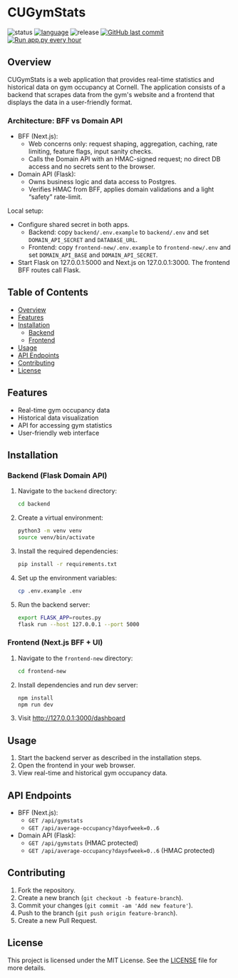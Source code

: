 # CUGymStats

![status](https://img.shields.io/badge/status-in_development-brightgreen)
[![language](https://img.shields.io/badge/language-python3%2E13%2E1-blue)](https://www.python.org/)
![release](https://img.shields.io/badge/release-pre--dev-orange)
[![GitHub last commit](https://img.shields.io/github/last-commit/xlaesch/CUGymStats)](#)
[![Run app.py every hour](https://github.com/xlaesch/CUGymStats/actions/workflows/run-app.yml/badge.svg)](https://github.com/xlaesch/CUGymStats/actions/workflows/run-app.yml)

## Overview

CUGymStats is a web application that provides real-time statistics and historical data on gym occupancy at Cornell. The application consists of a backend that scrapes data from the gym's website and a frontend that displays the data in a user-friendly format.

### Architecture: BFF vs Domain API

- BFF (Next.js):
    - Web concerns only: request shaping, aggregation, caching, rate limiting, feature flags, input sanity checks.
    - Calls the Domain API with an HMAC-signed request; no direct DB access and no secrets sent to the browser.
- Domain API (Flask):
    - Owns business logic and data access to Postgres.
    - Verifies HMAC from BFF, applies domain validations and a light “safety” rate-limit.

Local setup:
- Configure shared secret in both apps.
    - Backend: copy `backend/.env.example` to `backend/.env` and set `DOMAIN_API_SECRET` and `DATABASE_URL`.
    - Frontend: copy `frontend-new/.env.example` to `frontend-new/.env` and set `DOMAIN_API_BASE` and `DOMAIN_API_SECRET`.
- Start Flask on 127.0.0.1:5000 and Next.js on 127.0.0.1:3000. The frontend BFF routes call Flask.

## Table of Contents

- [Overview](#overview)
- [Features](#features)
- [Installation](#installation)
    - [Backend](#backend)
    - [Frontend](#frontend)
- [Usage](#usage)
- [API Endpoints](#api-endpoints)
- [Contributing](#contributing)
- [License](#license)

## Features

- Real-time gym occupancy data
- Historical data visualization
- API for accessing gym statistics
- User-friendly web interface

## Installation

### Backend (Flask Domain API)

1. Navigate to the `backend` directory:
    ```sh
    cd backend
    ```

2. Create a virtual environment:
    ```sh
    python3 -m venv venv
    source venv/bin/activate
    ```

3. Install the required dependencies:
    ```sh
    pip install -r requirements.txt
    ```

4. Set up the environment variables:
    ```sh
    cp .env.example .env
    ```

5. Run the backend server:
    ```sh
    export FLASK_APP=routes.py
    flask run --host 127.0.0.1 --port 5000
    ```

### Frontend (Next.js BFF + UI)

1. Navigate to the `frontend-new` directory:
    ```sh
    cd frontend-new
    ```

2. Install dependencies and run dev server:
    ```sh
    npm install
    npm run dev
    ```
3. Visit http://127.0.0.1:3000/dashboard

## Usage

1. Start the backend server as described in the installation steps.
2. Open the frontend in your web browser.
3. View real-time and historical gym occupancy data.

## API Endpoints

- BFF (Next.js):
    - `GET /api/gymstats`
    - `GET /api/average-occupancy?dayofweek=0..6`
- Domain API (Flask):
    - `GET /api/gymstats` (HMAC protected)
    - `GET /api/average-occupancy?dayofweek=0..6` (HMAC protected)

## Contributing

1. Fork the repository.
2. Create a new branch (`git checkout -b feature-branch`).
3. Commit your changes (`git commit -am 'Add new feature'`).
4. Push to the branch (`git push origin feature-branch`).
5. Create a new Pull Request.

## License

This project is licensed under the MIT License. See the [LICENSE](LICENSE.txt) file for more details.
